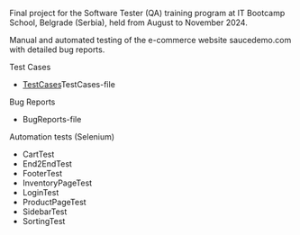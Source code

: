 Final project for the Software Tester (QA) training program at IT Bootcamp School, Belgrade (Serbia), held from August
to November 2024.

Manual and automated testing of the e-commerce website saucedemo.com with detailed bug reports.

Test Cases
- [TestCases](SauceDemo-TestCases.pdf)TestCases-file

Bug Reports
- BugReports-file

Automation tests (Selenium)
- CartTest
- End2EndTest
- FooterTest
- InventoryPageTest
- LoginTest
- ProductPageTest
- SidebarTest
- SortingTest


